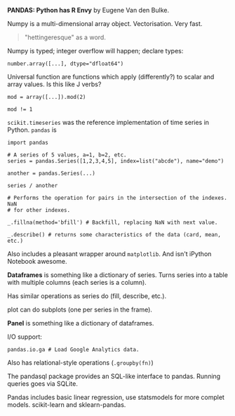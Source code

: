 **PANDAS: Python has R Envy** by Eugene Van den Bulke.

Numpy is a multi-dimensional array object. Vectorisation. Very fast.

> "hettingeresque" as a word.

Numpy is typed; integer overflow will happen; declare types:

    number.array([...], dtype="dfloat64")

Universal function are functions which apply (differently?) to scalar and
array values. Is this like J verbs?

    mod = array([...]).mod(2)

    mod != 1

`scikit.timeseries` was the reference implementation of time series in Python.
`pandas` is 

    import pandas

    # A series of 5 values, a=1, b=2, etc.
    series = pandas.Series([1,2,3,4,5], index=list("abcde"), name="demo")

    another = pandas.Series(...)

    series / another

    # Performs the operation for pairs in the intersection of the indexes. NaN
    # for other indexes.

    _.fillna(method='bfill') # Backfill, replacing NaN with next value.

    _.describe() # returns some characteristics of the data (card, mean, etc.)

Also includes a pleasant wrapper around `matplotlib`. And isn't iPython
Notebook awesome.

**Dataframes** is something like a dictionary of series. Turns series into a
table with multiple columns (each series is a column).

Has similar operations as series do (fill, describe, etc.).

plot can do subplots (one per series in the frame).

**Panel** is something like a dictionary of dataframes.

I/O support:

    pandas.io.ga # Load Google Analytics data.

Also has relational-style operations (`.groupby(fn)`)

The pandasql package provides an SQL-like interface to pandas. Running queries
goes via SQLite.

Pandas includes basic linear regression, use statsmodels for more complet
models. scikit-learn and sklearn-pandas.
